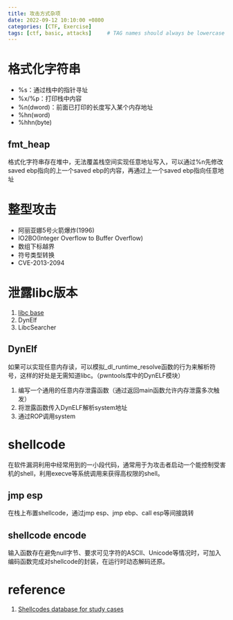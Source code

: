 ```yaml
---
title: 攻击方式杂项
date: 2022-09-12 10:10:00 +0800
categories: [CTF, Exercise]
tags: [ctf, basic, attacks]     # TAG names should always be lowercase
---
```


# 格式化字符串

- %s：通过栈中的指针寻址
- %x/%p：打印栈中内容
- %n(dword)：前面已打印的长度写入某个内存地址
- %hn(word)
- %hhn(byte)

## fmt_heap

格式化字符串存在堆中，无法覆盖栈空间实现任意地址写入，可以通过%n先修改saved ebp指向的上一个saved ebp的内容，再通过上一个saved ebp指向任意地址

# 整型攻击

- 阿丽亚娜5号火箭爆炸(1996)
- IO2BO(Integer Overflow to Buffer Overflow)
- 数组下标越界
- 符号类型转换
- CVE-2013-2094

# 泄露libc版本

1. [libc base](https://libc.blukat.me/)
2. DynElf
3. LibcSearcher

## DynElf

如果可以实现任意内存读，可以模拟_dl_runtime_resolve函数的行为来解析符号，这样的好处是无需知道libc。（pwntools库中的DynELF模块）

1. 编写一个通用的任意内存泄露函数（通过返回main函数允许内存泄露多次触发）
2. 将泄露函数传入DynELF解析system地址
3. 通过ROP调用system

# shellcode

在软件漏洞利用中经常用到的一小段代码，通常用于为攻击者启动一个能控制受害机的shell，利用execve等系统调用来获得高权限的shell。

## jmp esp

在栈上布置shellcode，通过jmp esp、jmp ebp、call esp等间接跳转

## shellcode encode

输入函数存在避免null字节、要求可见字符的ASCII、Unicode等情况时，可加入编码函数完成对shellcode的封装，在运行时动态解码还原。

# reference

1. [Shellcodes database for study cases](http://www.shell-storm.org/shellcode/)